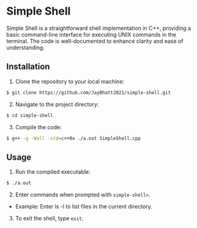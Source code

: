 # Simple Shell

Simple Shell is a straightforward shell implementation in C++, providing a basic command-line interface for executing
UNIX commands in the terminal. The code is well-documented to enhance clarity and ease of understanding.

## Installation

1. Clone the repository to your local machine:

```bash
$ git clone https://github.com/JayBhatt2021/simple-shell.git
```

2. Navigate to the project directory:

```bash
$ cd simple-shell
```

3. Compile the code:

```bash
$ g++ -g -Wall -std=c++0x ./a.out SimpleShell.cpp
```

## Usage

1. Run the compiled executable:

```bash
$ ./a.out
```

2. Enter commands when prompted with `simple-shell>`.

- Example: Enter ls -l to list files in the current directory.

3. To exit the shell, type `exit`.
